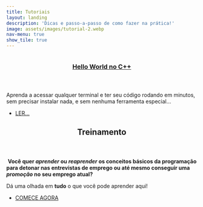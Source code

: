 ```yaml
---
title: Tutoriais
layout: landing
description: 'Dicas e passo-a-passo de como fazer na prática!'
image: assets/images/tutorial-2.webp
nav-menu: true
show_tile: true
---
```


<!-- Main -->
<div id="main">

<!-- Two -->
<section id="two" class="spotlights">
	<section>
		<a href="/tutorials/hello-world-cpp" class="image">
			<img src="{% link assets/images/hacker-1.webp %}" alt="" data-position="center center" />
		</a>
		<div class="content">
			<div class="inner">
				<header class="major">
					<h3><a href="/tutorials/hello-world-cpp">Hello World no C++</a></h3>
				</header>
				<p>Aprenda a acessar qualquer terminal e ter seu código rodando em minutos, sem precisar instalar nada, e sem nenhuma ferramenta especial...</p>
				<ul class="actions">
					<li><a href="/tutorials/hello-world-cpp" class="button">LER...</a></li>
				</ul>
			</div>
		</div>
	</section>
</section>

<!-- Three -->
<section id="three">
	<div class="inner">
		<header class="major">
			<h2>Treinamento</h2>
		</header>
		<p><span class="image left" style="width: 10em;"><img src="{% link assets/images/welcome-2.webp %}" alt="" /></span>
		<strong>Você quer <i>aprender</i> ou <i>reaprender</i> os conceitos básicos da <b>programação</b> para detonar nas entrevistas de emprego ou até mesmo conseguir uma <i>promoção</i> no seu emprego atual?</strong><br>
		<p>Dá uma olhada em <b>tudo</b> o que você pode aprender aqui!</p></p>
		<ul class="actions">
			<li><a href="/trainning" class="button next">COMECE AGORA</a></li>
		</ul>
	</div>
</section>

</div>

